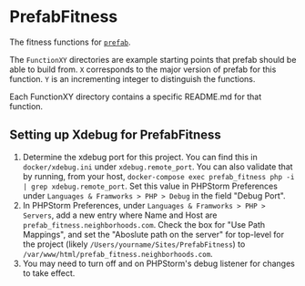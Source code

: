 # PrefabFitness
The fitness functions for [`prefab`](https://github.com/neighborhoods/prefab).

The `FunctionXY` directories are example starting points that prefab should be able to build from.
`X` corresponds to the major version of prefab for this function. 
`Y` is an incrementing integer to distinguish the functions.

Each FunctionXY directory contains a specific README.md for that function.

## Setting up Xdebug for PrefabFitness
1. Determine the xdebug port for this project. You can find this in `docker/xdebug.ini` under `xdebug.remote_port`. 
You can also validate that by running, from your host, 
`docker-compose exec prefab_fitness php -i | grep xdebug.remote_port`. Set this value in PHPStorm Preferences under 
`Languages & Framworks > PHP > Debug` in the field "Debug Port".
2. In PHPStorm Preferences, under `Languages & Framworks > PHP > Servers`, add a new entry where Name and Host are 
`prefab_fitness.neighborhoods.com`. Check the box for "Use Path Mappings", and set the "Aboslute path on the server" for
top-level for the project (likely `/Users/yourname/Sites/PrefabFitness`) to 
`/var/www/html/prefab_fitness.neighborhoods.com`.  
3. You may need to turn off and on PHPStorm's debug listener for changes to take effect. 

